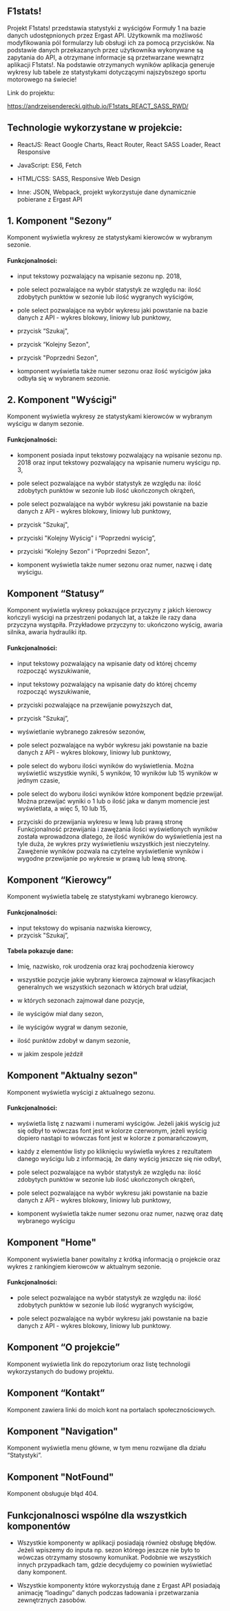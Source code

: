 <h2>F1stats!</h2>

Projekt F1stats! przedstawia statystyki z wyścigów Formuły 1 na bazie danych udostępnionych przez Ergast API. Użytkownik ma możliwość modyfikowania pól formularzy lub obsługi ich za pomocą przycisków. Na podstawie danych przekazanych przez użytkownika wykonywane są zapytania do API, a otrzymane informacje są przetwarzane wewnątrz aplikacji F1stats!. Na podstawie otrzymanych wyników aplikacja generuje wykresy lub tabele ze statystykami dotyczącymi najszybszego sportu motorowego na świecie!

Link do projektu:

https://andrzejsenderecki.github.io/F1stats_REACT_SASS_RWD/

<h2>Technologie wykorzystane w projekcie:</h2>

- ReactJS: React Google Charts, React Router, React SASS Loader, React Responsive

- JavaScript: ES6, Fetch

- HTML/CSS: SASS, Responsive Web Design

- Inne: JSON, Webpack, projekt wykorzystuje dane dynamicznie pobierane z Ergast API


<h2>1. Komponent "Sezony”</h1>

Komponent wyświetla wykresy ze statystykami kierowców w wybranym sezonie.

<h4>Funkcjonalności:</h4>

- input tekstowy pozwalający na wpisanie sezonu np. 2018,

- pole select pozwalające na wybór statystyk ze względu na: ilość zdobytych punktów w sezonie lub ilość wygranych wyścigów,

- pole select pozwalające na wybór wykresu jaki powstanie na bazie danych z API - wykres blokowy, liniowy lub punktowy,

- przycisk “Szukaj",

- przycisk “Kolejny Sezon",

- przycisk "Poprzedni Sezon",

- komponent wyświetla także numer sezonu oraz ilość wyścigów jaka odbyła się w wybranem sezonie.

<h2>2. Komponent "Wyścigi"</h2>

Komponent wyświetla wykresy ze statystykami kierowców w wybranym wyścigu w danym sezonie.

<h4>Funkcjonalności:</h4>

- komponent posiada input tekstowy pozwalający na wpisanie sezonu np. 2018 oraz input tekstowy pozwalający na wpisanie numeru wyścigu np. 3,

- pole select pozwalające na wybór statystyk ze względu na: ilość zdobytych punktów w sezonie lub ilość ukończonych okrążeń,

- pole select pozwalające na wybór wykresu jaki powstanie na bazie danych z API - wykres blokowy, liniowy lub punktowy,

- przycisk "Szukaj",

- przyciski "Kolejny Wyścig" i “Poprzedni wyścig”,

- przyciski “Kolejny Sezon” i “Poprzedni Sezon",

- komponent wyświetla także numer sezonu oraz numer, nazwę i datę wyścigu.

<h2>Komponent “Statusy”</h2>

Komponent wyświetla wykresy pokazujące przyczyny z jakich kierowcy kończyli wyścigi na przestrzeni podanych lat, a także ile razy dana przyczyna wystąpiła. Przykładowe przyczyny to: ukończono wyścig, awaria silnika, awaria hydrauliki itp.

<h4>Funkcjonalności:</h4>

- input tekstowy pozwalający na wpisanie daty od której chcemy rozpocząć wyszukiwanie,

- input tekstowy pozwalający na wpisanie daty do której chcemy rozpocząć wyszukiwanie,
- przyciski pozwalające na przewijanie powyższych dat,

- przycisk "Szukaj”,

- wyświetlanie wybranego zakresów sezonów,

- pole select pozwalające na wybór wykresu jaki powstanie na bazie danych z API - wykres blokowy, liniowy lub punktowy,

- pole select do wyboru ilości wyników do wyświetlenia. Można wyświetlić wszystkie wyniki, 5 wyników, 10 wyników lub 15 wyników w jednym czasie,

- pole select do wyboru ilości wyników które komponent będzie przewijał. Można przewijać wyniki o 1 lub o ilość jaka w danym momencie jest wyświetlata, a więc 5, 10 lub 15,

- przyciski do przewijania wykresu w lewą lub prawą stronę
Funkcjonalność przewijania i zawężania ilości wyświetlonych wyników została wprowadzona dlatego, że ilość wyników do wyświetlenia jest na tyle duża, że wykres przy wyświetleniu wszystkich jest nieczytelny. Zawężenie wyników pozwala na czytelne wyświetlenie wyników i wygodne przewijanie po wykresie w prawą lub lewą stronę.

<h2>Komponent “Kierowcy”</h2>

Komponent wyświetla tabelę ze statystykami wybranego kierowcy.

<h4>Funkcjonalności:</h4>

- input tekstowy do wpisania nazwiska kierowcy,
- przycisk "Szukaj”,

<h4>Tabela pokazuje dane:</h4>

- Imię, nazwisko, rok urodzenia oraz kraj pochodzenia kierowcy

- wszystkie pozycje jakie wybrany kierowca zajmował w klasyfikacjach generalnych we wszystkich sezonach w których brał udział,

- w których sezonach zajmował dane pozycje,

- ile wyścigów miał dany sezon,

- ile wyścigów wygrał w danym sezonie,

- ilość punktów zdobył w danym sezonie,

- w jakim zespole jeździł

<h2>Komponent "Aktualny sezon"</h2>

Komponent wyświetla wyścigi z aktualnego sezonu.

<h4>Funkcjonalności:</h4>

- wyświetla listę z nazwami i numerami wyścigów. Jeżeli jakiś wyścig już się odbył to wówczas font jest w kolorze czerwonym, jeżeli wyścig dopiero nastąpi to wówczas font jest w kolorze z pomarańczowym,

- każdy z elementów listy po kliknięciu wyświetla wykres z rezultatem danego wyścigu lub z informacją, że dany wyścig jeszcze się nie odbył,
- pole select pozwalające na wybór statystyk ze względu na: ilość zdobytych punktów w sezonie lub ilość ukończonych okrążeń,

- pole select pozwalające na wybór wykresu jaki powstanie na bazie danych z API - wykres blokowy, liniowy lub punktowy,

- komponent wyświetla także numer sezonu oraz numer, nazwę oraz datę wybranego wyścigu

<h2>Komponent "Home"</h2>

Komponent wyświetla baner powitalny z krótką informacją o projekcie oraz wykres z rankingiem kierowców w aktualnym sezonie. 

<h4>Funkcjonalności:</h4>

- pole select pozwalające na wybór statystyk ze względu na: ilość zdobytych punktów w sezonie lub ilość wygranych wyścigów,

- pole select pozwalające na wybór wykresu jaki powstanie na bazie danych z API - wykres blokowy, liniowy lub punktowy.

<h2>Komponent “O projekcie”</h2>

Komponent wyświetla link do repozytorium oraz listę technologii wykorzystanych do budowy projektu.

<h2>Komponent “Kontakt”</h2>

Komponent zawiera linki do moich kont na portalach społecznościowych.

<h2>Komponent "Navigation"</h2>

Komponent wyświetla menu główne, w tym menu rozwijane dla działu “Statystyki”.
<h2>Komponent "NotFound"</h2>

Komponent obsługuje błąd 404.

<h2>Funkcjonalnosci wspólne dla wszystkich komponentów</h2>

- Wszystkie komponenty w aplikacji posiadają również obsługę błędów. Jeżeli wpiszemy do inputa np. sezon którego jeszcze nie było to wówczas otrzymamy stosowny komunikat. Podobnie we wszystkich innych przypadkach tam, gdzie decydujemy co powinien wyświetlać dany komponent.

- Wszystkie komponenty które wykorzystują dane z Ergast API posiadają animację “loadingu” danych podczas ładowania i przetwarzania zewnętrznych zasobów.
